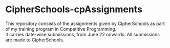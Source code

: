 # CipherSchools-cpAssignments
This repository consists of the assignments given by CipherSchools as part of my training program in Competitive Programming.  
It carries date-wise submissions, from June 22 onwards.
All submissions are made to CipherSchools.
